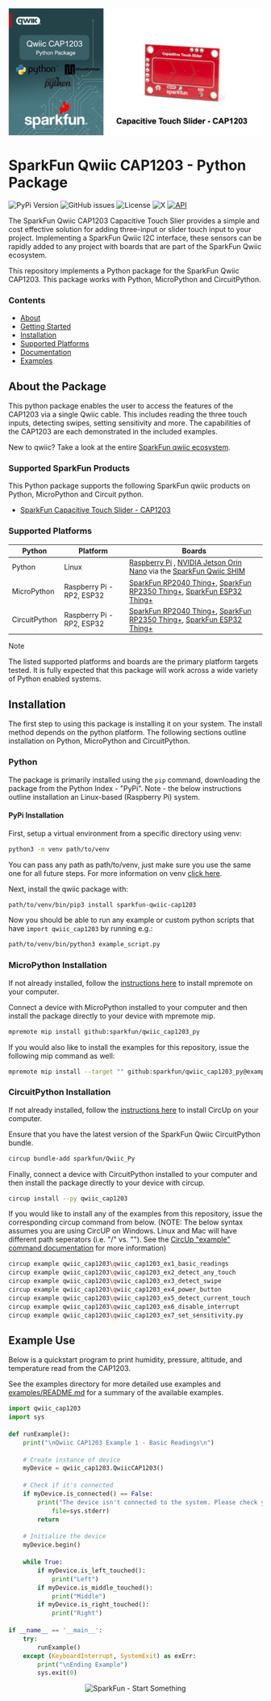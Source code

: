 ![Qwiic CAP1203 Python Package](docs/images/cap1203-gh-banner-py.png "qwiic CAP1203 Python Package" )

# SparkFun Qwiic CAP1203 - Python Package

![PyPi Version](https://img.shields.io/pypi/v/sparkfun_qwiic_cap1203)
![GitHub issues](https://img.shields.io/github/issues/sparkfun/qwiic_cap1203_py)
![License](https://img.shields.io/github/license/sparkfun/qwiic_cap1203_py)
![X](https://img.shields.io/twitter/follow/sparkfun)
[![API](https://img.shields.io/badge/API%20Reference-blue)](https://docs.sparkfun.com/qwiic_cap1203_py/classqwiic__cap1203_1_1_qwiic_c_a_p1203.html)

The SparkFun Qwiic CAP1203 Capacitive Touch Slier provides a simple and cost effective solution for adding three-input or slider touch input to your project. Implementing a SparkFun Qwiic I2C interface, these sensors can be rapidly added to any project with boards that are part of the SparkFun Qwiic ecosystem.

This repository implements a Python package for the SparkFun Qwiic CAP1203. This package works with Python, MicroPython and CircuitPython.

### Contents

* [About](#about-the-package)
* [Getting Started](#getting-started)
* [Installation](#installation)
* [Supported Platforms](#supported-platforms)
* [Documentation](https://docs.sparkfun.com/qwiic_cap1203_py/classqwiic__cap1203_1_1_qwiic_c_a_p1203.html)
* [Examples](#examples)

## About the Package

This python package enables the user to access the features of the CAP1203 via a single Qwiic cable. This includes reading the three touch inputs, detecting swipes, setting sensitivity and more. The capabilities of the CAP1203 are each demonstrated in the included examples.

New to qwiic? Take a look at the entire [SparkFun qwiic ecosystem](https://www.sparkfun.com/qwiic).

### Supported SparkFun Products

This Python package supports the following SparkFun qwiic products on Python, MicroPython and Circuit python. 

* [SparkFun Capacitive Touch Slider - CAP1203](https://www.sparkfun.com/sparkfun-capacitive-touch-slider-cap1203-qwiic.html)

### Supported Platforms

| Python | Platform | Boards |
|--|--|--|
| Python | Linux | [Raspberry Pi](https://www.sparkfun.com/raspberry-pi-5-8gb.html) , [NVIDIA Jetson Orin Nano](https://www.sparkfun.com/nvidia-jetson-orin-nano-developer-kit.html) via the [SparkFun Qwiic SHIM](https://www.sparkfun.com/sparkfun-qwiic-shim-for-raspberry-pi.html) |
| MicroPython | Raspberry Pi - RP2, ESP32 | [SparkFun RP2040 Thing+](https://www.sparkfun.com/sparkfun-thing-plus-rp2040.html), [SparkFun RP2350 Thing+](https://www.sparkfun.com/sparkfun-thing-plus-rp2350.html), [SparkFun ESP32 Thing+](https://www.sparkfun.com/sparkfun-thing-plus-esp32-wroom-usb-c.html)
|CircuitPython | Raspberry Pi - RP2, ESP32 | [SparkFun RP2040 Thing+](https://www.sparkfun.com/sparkfun-thing-plus-rp2040.html), [SparkFun RP2350 Thing+](https://www.sparkfun.com/sparkfun-thing-plus-rp2350.html), [SparkFun ESP32 Thing+](https://www.sparkfun.com/sparkfun-thing-plus-esp32-wroom-usb-c.html)

> [!NOTE]
> The listed supported platforms and boards are the primary platform targets tested. It is fully expected that this package will work across a wide variety of Python enabled systems. 

## Installation 

The first step to using this package is installing it on your system. The install method depends on the python platform. The following sections outline installation on Python, MicroPython and CircuitPython.

### Python 

The package is primarily installed using the `pip` command, downloading the package from the Python Index - "PyPi". Note - the below instructions outline installation an Linux-based (Raspberry Pi) system.

#### PyPi Installation

First, setup a virtual environment from a specific directory using venv:
```sh
python3 -m venv path/to/venv
```
You can pass any path as path/to/venv, just make sure you use the same one for all future steps. For more information on venv [click here](https://docs.python.org/3/library/venv.html).

Next, install the qwiic package with:
```sh
path/to/venv/bin/pip3 install sparkfun-qwiic-cap1203
```
Now you should be able to run any example or custom python scripts that have `import qwiic_cap1203` by running e.g.:
```sh
path/to/venv/bin/python3 example_script.py
```

### MicroPython Installation
If not already installed, follow the [instructions here](https://docs.micropython.org/en/latest/reference/mpremote.html) to install mpremote on your computer.

Connect a device with MicroPython installed to your computer and then install the package directly to your device with mpremote mip.
```sh
mpremote mip install github:sparkfun/qwiic_cap1203_py
```

If you would also like to install the examples for this repository, issue the following mip command as well:
```sh
mpremote mip install --target "" github:sparkfun/qwiic_cap1203_py@examples
```

### CircuitPython Installation
If not already installed, follow the [instructions here](https://docs.circuitpython.org/projects/circup/en/latest/#installation) to install CircUp on your computer.

Ensure that you have the latest version of the SparkFun Qwiic CircuitPython bundle. 
```sh
circup bundle-add sparkfun/Qwiic_Py
```

Finally, connect a device with CircuitPython installed to your computer and then install the package directly to your device with circup.
```sh
circup install --py qwiic_cap1203
```

If you would like to install any of the examples from this repository, issue the corresponding circup command from below. (NOTE: The below syntax assumes you are using CircUP on Windows. Linux and Mac will have different path seperators (i.e. "/" vs. "\"). See the [CircUp "example" command documentation](https://learn.adafruit.com/keep-your-circuitpython-libraries-on-devices-up-to-date-with-circup/example-command) for more information)
```sh
circup example qwiic_cap1203\qwiic_cap1203_ex1_basic_readings
circup example qwiic_cap1203\qwiic_cap1203_ex2_detect_any_touch
circup example qwiic_cap1203\qwiic_cap1203_ex3_detect_swipe
circup example qwiic_cap1203\qwiic_cap1203_ex4_power_button
circup example qwiic_cap1203\qwiic_cap1203_ex5_detect_current_touch
circup example qwiic_cap1203\qwiic_cap1203_ex6_disable_interrupt
circup example qwiic_cap1203\qwiic_cap1203_ex7_set_sensitivity.py
```

Example Use
 ---------------
Below is a quickstart program to print humidity, pressure, altitude, and temperature read from the CAP1203.

See the examples directory for more detailed use examples and [examples/README.md](https://github.com/sparkfun/qwiic_cap1203_py/blob/main/examples/README.md) for a summary of the available examples.

```python
import qwiic_cap1203
import sys

def runExample():
	print("\nQwiic CAP1203 Example 1 - Basic Readings\n")

	# Create instance of device
	myDevice = qwiic_cap1203.QwiicCAP1203()

	# Check if it's connected
	if myDevice.is_connected() == False:
		print("The device isn't connected to the system. Please check your connection", \
			file=sys.stderr)
		return

	# Initialize the device
	myDevice.begin()

	while True:
		if myDevice.is_left_touched():
			print("Left")
		if myDevice.is_middle_touched():
			print("Middle")
		if myDevice.is_right_touched():
			print("Right")

if __name__ == '__main__':
	try:
		runExample()
	except (KeyboardInterrupt, SystemExit) as exErr:
		print("\nEnding Example")
		sys.exit(0)
```
<p align="center">
<img src="https://cdn.sparkfun.com/assets/custom_pages/3/3/4/dark-logo-red-flame.png" alt="SparkFun - Start Something">
</p>

